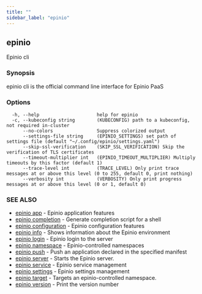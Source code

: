 ```yaml
---
title: ""
sidebar_label: "epinio"
---
```

## epinio

Epinio cli

### Synopsis

epinio cli is the official command line interface for Epinio PaaS 

### Options

```
  -h, --help                     help for epinio
  -c, --kubeconfig string        (KUBECONFIG) path to a kubeconfig, not required in-cluster
      --no-colors                Suppress colorized output
      --settings-file string     (EPINIO_SETTINGS) set path of settings file (default "~/.config/epinio/settings.yaml")
      --skip-ssl-verification    (SKIP_SSL_VERIFICATION) Skip the verification of TLS certificates
      --timeout-multiplier int   (EPINIO_TIMEOUT_MULTIPLIER) Multiply timeouts by this factor (default 1)
      --trace-level int          (TRACE_LEVEL) Only print trace messages at or above this level (0 to 255, default 0, print nothing)
      --verbosity int            (VERBOSITY) Only print progress messages at or above this level (0 or 1, default 0)
```

### SEE ALSO

* [epinio app](./app/epinio_app.md)	 - Epinio application features
* [epinio completion](./epinio_completion.md)	 - Generate completion script for a shell
* [epinio configuration](./configuration/epinio_configuration.md)	 - Epinio configuration features
* [epinio info](./epinio_info.md)	 - Shows information about the Epinio environment
* [epinio login](./epinio_login.md)	 - Epinio login to the server
* [epinio namespace](./namespace/epinio_namespace.md)	 - Epinio-controlled namespaces
* [epinio push](./epinio_push.md)	 - Push an application declared in the specified manifest
* [epinio server](./epinio_server.md)	 - Starts the Epinio server.
* [epinio service](./service/epinio_service.md)	 - Epinio service management
* [epinio settings](./settings/epinio_settings.md)	 - Epinio settings management
* [epinio target](./epinio_target.md)	 - Targets an epinio-controlled namespace.
* [epinio version](./epinio_version.md)	 - Print the version number

